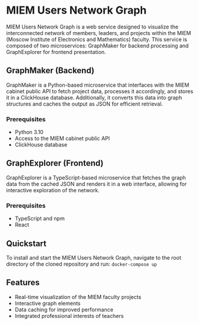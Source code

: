# MIEM Users Network Graph

MIEM Users Network Graph is a web service designed to visualize the interconnected network of members, leaders, and projects within the MIEM (Moscow Institute of Electronics and Mathematics) faculty. This service is composed of two microservices: GraphMaker for backend processing and GraphExplorer for frontend presentation.

## GraphMaker (Backend)

GraphMaker is a Python-based microservice that interfaces with the MIEM cabinet public API to fetch project data, processes it accordingly, and stores it in a ClickHouse database. Additionally, it converts this data into graph structures and caches the output as JSON for efficient retrieval.

### Prerequisites
- Python 3.10
- Access to the MIEM cabinet public API
- ClickHouse database

## GraphExplorer (Frontend)

GraphExplorer is a TypeScript-based microservice that fetches the graph data from the cached JSON and renders it in a web interface, allowing for interactive exploration of the network.

### Prerequisites
- TypeScript and npm
- React

## Quickstart

To install and start the MIEM Users Network Graph, navigate to the root directory of the cloned repository and run:
```docker-compose up```

## Features
- Real-time visualization of the MIEM faculty projects
- Interactive graph elements
- Data caching for improved performance
- Integrated professional interests of teachers